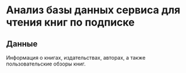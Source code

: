 # Анализ базы данных сервиса для чтения книг по подписке

## Данные

Информация о книгах, издательствах, авторах, а также пользовательские обзоры книг.
 
